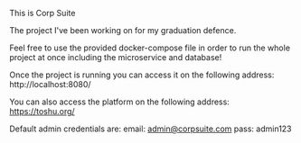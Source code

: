 This is Corp Suite

The project I've been working on for my graduation defence.

Feel free to use the provided docker-compose file in order to run the whole project at once including the microservice and database!

Once the project is running you can access it on the following address: http://localhost:8080/

You can also access the platform on the following address: https://toshu.org/

Default admin credentials are:
email: admin@corpsuite.com
pass: admin123
